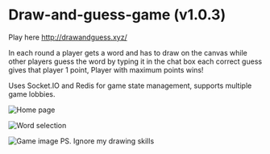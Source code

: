 # Draw-and-guess-game (v1.0.3)
Play here http://drawandguess.xyz/

In each round a player gets a word and has to draw on the canvas while other players guess the word by typing it in the chat box each correct guess gives that player 1 point, Player with maximum points wins!

Uses Socket.IO and Redis for game state management, supports multiple game lobbies.

![Home page](https://project-bucket-be.s3.ap-south-1.amazonaws.com/Screenshot+from+2021-04-02+03-15-17.png)

![Word selection](https://project-bucket-be.s3.ap-south-1.amazonaws.com/Screenshot+from+2021-04-02+03-15-43.png)

![Game image](https://project-bucket-be.s3.ap-south-1.amazonaws.com/Screenshot+from+2021-04-02+03-17-09.png)
PS. Ignore my drawing skills

